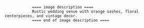 
                ==== image description ====
                Rustic wedding venue with orange sashes, floral centerpieces, and vintage decor.
                ==== end of image description ====
                